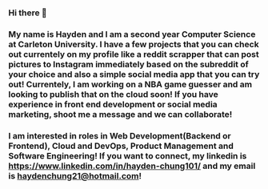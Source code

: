 ### Hi there 👋
### My name is Hayden and I am a second year Computer Science at Carleton University. I have a few projects that you can check out currentely on my profile like a reddit scrapper that can post pictures to Instagram immediately based on the subreddit of your choice and also a simple social media app that you can try out! Currentely, I am working on a NBA game guesser and am looking to publish that on the cloud soon! If you have experience in front end development or social media marketing, shoot me a message and we can collaborate! 
### I am interested in roles in Web Development(Backend or Frontend), Cloud and DevOps, Product Management and Software Engineering! If you want to connect, my linkedin is https://www.linkedin.com/in/hayden-chung101/ and my email is haydenchung21@hotmail.com!

<!--
**Haydenchung03/Haydenchung03** is a ✨ _special_ ✨ repository because its `README.md` (this file) appears on your GitHub profile.

Here are some ideas to get you started:

- 🔭 I’m currently working on ...
- 🌱 I’m currently learning ...
- 👯 I’m looking to collaborate on ...
- 🤔 I’m looking for help with ...
- 💬 Ask me about ...
- 📫 How to reach me: ...
- 😄 Pronouns: ...
- ⚡ Fun fact: ...
-->
